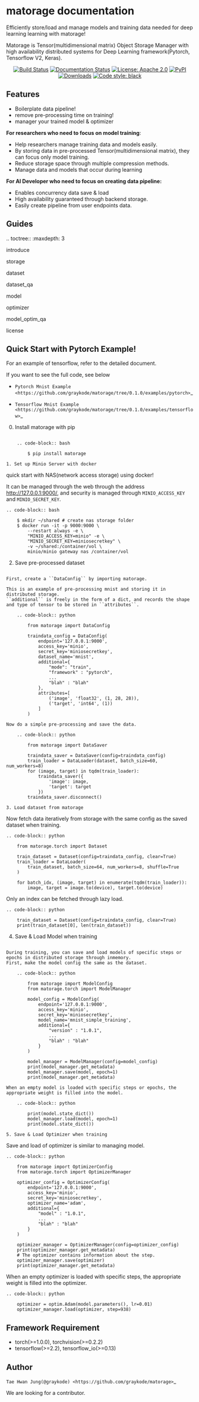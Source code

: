 matorage documentation
====================================

Efficiently store/load and manage models and training data needed for deep learning learning with matorage!

Matorage is Tensor(multidimensional matrix) Object Storage Manager with high availability distributed systems for
Deep Learning framework(Pytorch, Tensorflow V2, Keras).

<p align="center">
<a href="https://travis-ci.com/github/graykode/matorage"><img alt="Build Status" src="https://travis-ci.com/graykode/matorage.svg?branch=master"></a>
<a href="https://matorage.readthedocs.io/en/stable/?badge=stable"><img alt="Documentation Status" src="https://readthedocs.org/projects/matorage/badge/?version=stable"></a>
<a href="https://github.com/graykode/matorage/blob/master/LICENSE"><img alt="License: Apache 2.0" src="https://matorage.readthedocs.io/en/stable/_static/license.svg"></a>
<a href="https://pypi.org/project/matorage/"><img alt="PyPI" src="https://img.shields.io/pypi/v/matorage"></a>
<a href="https://pepy.tech/project/matorage"><img alt="Downloads" src="https://static.pepy.tech/badge/matorage"></a>
<a href="https://github.com/psf/black"><img alt="Code style: black" src="https://img.shields.io/badge/code%20style-black-000000.svg"></a>
</p>

Features
------

- Boilerplate data pipeline!
- remove pre-processing time on training!
- manager your trained model & optimizer

**For researchers who need to focus on model training**:

- Help researchers manage training data and models easily.
- By storing data in pre-processed Tensor(multidimensional matrix), they can focus only model training.
- Reduce storage space through multiple compression methods.
- Manage data and models that occur during learning

**For AI Developer who need to focus on creating data pipeline:**

- Enables concurrency data save & load
- High availability guaranteed through backend storage.
- Easily create pipeline from user endpoints data.

Guides
------

.. toctree::
   :maxdepth: 3

   introduce

   storage

   dataset

   dataset_qa

   model

   optimizer

   model_optim_qa

   license

Quick Start with Pytorch Example!
------------------
For an example of tensorflow, refer to the detailed document.

If you want to see the full code, see below

- `Pytorch Mnist Example <https://github.com/graykode/matorage/tree/0.1.0/examples/pytorch>`_

- `Tensorflow Mnist Example <https://github.com/graykode/matorage/tree/0.1.0/examples/tensorflow>`_

0. Install matorage with pip
~~~~~~~~~~~~~~~~~~~~~

    .. code-block:: bash

        $ pip install matorage

1. Set up Minio Server with docker
~~~~~~~~~~~~~~~~~~~~~

quick start with NAS(network access storage) using docker!

It can be managed through the web through the address http://127.0.0.1:9000/, and security is managed through ``MINIO_ACCESS_KEY`` and ``MINIO_SECRET_KEY``.

    .. code-block:: bash

        $ mkdir ~/shared # create nas storage folder
        $ docker run -it -p 9000:9000 \
            --restart always -e \
            "MINIO_ACCESS_KEY=minio" -e \
            "MINIO_SECRET_KEY=miniosecretkey" \
            -v ~/shared:/container/vol \
            minio/minio gateway nas /container/vol

2. Save pre-processed dataset
~~~~~~~~~~~~~~~~~~~~~

First, create a ``DataConfig`` by importing matorage.

This is an example of pre-processing mnist and storing it in distributed storage.
``additional`` is freely in the form of a dict, and records the shape and type of tensor to be stored in ``attributes``.

    .. code-block:: python

        from matorage import DataConfig

        traindata_config = DataConfig(
            endpoint='127.0.0.1:9000',
            access_key='minio',
            secret_key='miniosecretkey',
            dataset_name='mnist',
            additional={
                "mode": "train",
                "framework" : "pytorch",
                ...
                "blah" : "blah"
            },
            attributes=[
                ('image', 'float32', (1, 28, 28)),
                ('target', 'int64', (1))
            ]
        )

Now do a simple pre-processing and save the data.

    .. code-block:: python

        from matorage import DataSaver

        traindata_saver = DataSaver(config=traindata_config)
        train_loader = DataLoader(dataset, batch_size=60, num_workers=8)
        for (image, target) in tqdm(train_loader):
            traindata_saver({
                'image': image,
                'target': target
            })
        traindata_saver.disconnect()

3. Load dataset from matorage
~~~~~~~~~~~~~~~~~~~~~

Now fetch data iteratively from storage with the same config as the saved dataset when training.

    .. code-block:: python

        from matorage.torch import Dataset

        train_dataset = Dataset(config=traindata_config, clear=True)
        train_loader = DataLoader(
            train_dataset, batch_size=64, num_workers=8, shuffle=True
        )

        for batch_idx, (image, target) in enumerate(tqdm(train_loader)):
            image, target = image.to(device), target.to(device)

Only an index can be fetched through lazy load.

    .. code-block:: python

        train_dataset = Dataset(config=traindata_config, clear=True)
        print(train_dataset[0], len(train_dataset))

4. Save & Load Model when training
~~~~~~~~~~~~~~~~~~~~~

During training, you can save and load models of specific steps or epochs in distributed storage through inmemory.
First, make the model config the same as the dataset.

    .. code-block:: python

        from matorage import ModelConfig
        from matorage.torch import ModelManager

        model_config = ModelConfig(
            endpoint='127.0.0.1:9000',
            access_key='minio',
            secret_key='miniosecretkey',
            model_name='mnist_simple_training',
            additional={
                "version" : "1.0.1",
                ...
                "blah" : "blah"
            }
        )

        model_manager = ModelManager(config=model_config)
        print(model_manager.get_metadata)
        model_manager.save(model, epoch=1)
        print(model_manager.get_metadata)

When an empty model is loaded with specific steps or epochs, the appropriate weight is filled into the model.

    .. code-block:: python

        print(model.state_dict())
        model_manager.load(model, epoch=1)
        print(model.state_dict())

5. Save & Load Optimizer when training
~~~~~~~~~~~~~~~~~~~~~

Save and load of optimizer is similar to managing model.

    .. code-block:: python

        from matorage import OptimizerConfig
        from matorage.torch import OptimizerManager

        optimizer_config = OptimizerConfig(
            endpoint='127.0.0.1:9000',
            access_key='minio',
            secret_key='miniosecretkey',
            optimizer_name='adam',
            additional={
                "model" : "1.0.1",
                ...
                "blah" : "blah"
            }
        )

        optimizer_manager = OptimizerManager(config=optimizer_config)
        print(optimizer_manager.get_metadata)
        # The optimizer contains information about the step.
        optimizer_manager.save(optimizer)
        print(optimizer_manager.get_metadata)

When an empty optimizer is loaded with specific steps, the appropriate weight is filled into the optimizer.

    .. code-block:: python

        optimizer = optim.Adam(model.parameters(), lr=0.01)
        optimizer_manager.load(optimizer, step=938)

Framework Requirement
------

- torch(>=1.0.0), torchvision(>=0.2.2)
- tensorflow(>=2.2), tensorflow_io(>=0.13)

Author
------

`Tae Hwan Jung(@graykode) <https://github.com/graykode/matorage>`_

We are looking for a contributor.
